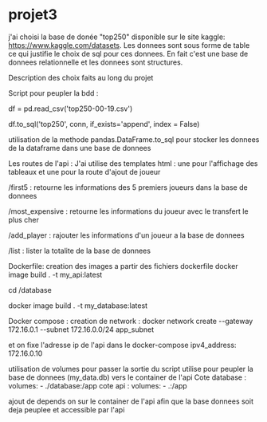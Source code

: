 # projet3


j'ai  choisi la base de donée "top250" disponible sur le site kaggle: https://www.kaggle.com/datasets. Les donnees sont sous forme de table ce qui justifie le choix de sql pour ces donnees. En fait c'est une base de donnees relationnelle et les donnees sont structures.

Description des choix faits au long du projet

Script pour peupler la bdd : 

df = pd.read_csv('top250-00-19.csv')

df.to_sql('top250', conn, if_exists='append', index = False)

utilisation de la methode pandas.DataFrame.to_sql pour stocker les donnees de la dataframe dans une base de donnees


Les routes de l'api :  J'ai utilise des templates html : une pour l'affichage des tableaux et une pour la route d'ajout de joueur 

/first5 : retourne les informations des 5 premiers joueurs dans la base de donnees 

/most_expensive : retourne les informations du joueur avec le transfert le plus cher

/add_player : rajouter les informations d'un joueur a la base de donnees

/list : lister la totalite de la base de donnees 

Dockerfile: creation des images a partir des fichiers dockerfile
docker image build . -t my_api:latest

cd /database

docker image build . -t my_database:latest

Docker compose :
creation de network :
docker network create --gateway 172.16.0.1 --subnet 172.16.0.0/24 app_subnet

et on fixe l'adresse ip de l'api dans le docker-compose ipv4_address: 172.16.0.10

utilisation de volumes pour passer la sortie du script utilise pour peupler la base de donnees (my_data.db) vers le container de l'api
Cote database :
  volumes:
            - ./database:/app
cote api :
  volumes:
            - .:/app
            
ajout de depends on sur le container de l'api afin que la base donnees soit deja peuplee et accessible par l'api

